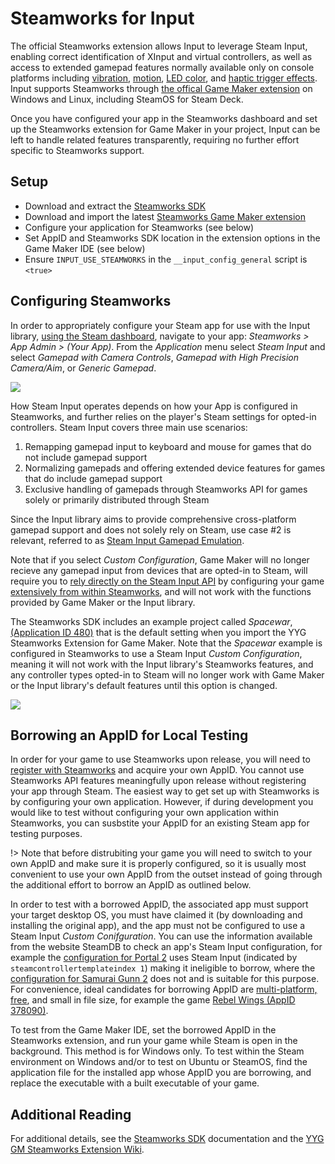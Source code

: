 # Steamworks for Input

The official Steamworks extension allows Input to leverage Steam Input, enabling correct identification of XInput and virtual controllers, as well as access to extended gamepad features normally available only on console platforms including [vibration](Functions-(Vibration).md), [motion](Functions-(Motion).md), [LED color](Functions-(Color).md), and [haptic trigger effects](Functions-(Trigger-Effects).md). Input supports Steamworks through [the offical Game Maker extension](https://github.com/YoYoGames/GMEXT-Steamworks/) on Windows and Linux, including SteamOS for Steam Deck.

Once you have configured your app in the Steamworks dashboard and set up the Steamworks extension for Game Maker in your project, Input can be left to handle related features transparently, requiring no further effort specific to Steamworks support.

## Setup

- Download and extract the [Steamworks SDK](https://partner.steamgames.com/downloads/list)
- Download and import the latest [Steamworks Game Maker extension](https://github.com/YoYoGames/GMEXT-Steamworks/releases)
- Configure your application for Steamworks (see below)
- Set AppID and Steamworks SDK location in the extension options in the Game Maker IDE (see below)
- Ensure `INPUT_USE_STEAMWORKS` in the `__input_config_general` script is `<true>`

## Configuring Steamworks

In order to appropriately configure your Steam app for use with the Input library, [using the Steam dashboard](https://partner.steamgames.com/dashboard), navigate to your app: *Steamworks > App Admin > (Your App)*. From the *Application* menu select *Steam Input* and select *Gamepad with Camera Controls*, *Gamepad with High Precision Camera/Aim*, or *Generic Gamepad*.

![](https://i.imgur.com/xve3seR.png)

How Steam Input operates depends on how your App is configured in Steamworks, and further relies on the player's Steam settings for opted-in controllers. Steam Input covers three main use scenarios:

1. Remapping gamepad input to keyboard and mouse for games that do not include gamepad support
2. Normalizing gamepads and offering extended device features for games that do include gamepad support
3. Exclusive handling of gamepads through Steamworks API for games solely or primarily distributed through Steam

Since the Input library aims to provide comprehensive cross-platform gamepad support and does not solely rely on Steam, use case #2 is relevant, referred to as [Steam Input Gamepad Emulation](https://partner.steamgames.com/doc/features/steam_controller/steam_input_gamepad_emulation_bestpractices). 

Note that if you select *Custom Configuration*, Game Maker will no longer recieve any gamepad input from devices that are opted-in to Steam, will require you to [rely directly on the Steam Input API](https://github.com/YoYoGames/GMEXT-Steamworks/wiki/Input#Input) by configuring your game [extensively from within Steamworks](https://partner.steamgames.com/doc/features/steam_controller/iga_file), and will not work with the functions provided by Game Maker or the Input library.

The Steamworks SDK includes an example project called *Spacewar*, [(Application ID 480)](https://steamdb.info/app/480) that is the default setting when you import the YYG Steamworks Extension for Game Maker. Note that the *Spacewar* example is configured in Steamworks to use a Steam Input *Custom Configuration*, meaning it will not work with the Input library's Steamworks features, and any controller types opted-in to Steam will no longer work with Game Maker or the Input library's default features until this option is changed.

![](https://i.imgur.com/czFKFNj.png)

## Borrowing an AppID for Local Testing

In order for your game to use Steamworks upon release, you will need to [register with Steamworks](https://partner.steamgames.com/newpartner/) and acquire your own AppID. You cannot use Steamworks API features meaningfully upon release without registering your app through Steam. The easiest way to get set up with Steamworks is by configuring your own application. However, if during development you would like to test without configuring your own application within Steamworks, you can susbstite your AppID for an existing Steam app for testing purposes. 

!> Note that before distrubiting your game you will need to switch to your own AppID and make sure it is properly configured, so it is usually most convenient to use your own AppID from the outset instead of going through the additional effort to borrow an AppID as outlined below.

In order to test with a borrowed AppID, the associated app must support your target desktop OS, you must have claimed it (by downloading and installing the original app), and the app must not be configured to use a Steam Input *Custom Conifguration*. You can use the information available from the website SteamDB to check an app's Steam Input configuration, for example the [configuration for Portal 2](https://steamdb.info/app/620/config/) uses Steam Input (indicated by `steamcontrollertemplateindex 1`) making it ineligible to borrow, where the [configuration for Samurai Gunn 2](https://steamdb.info/app/1397790/config/) does not and is suitable for this purpose. For convenience, ideal candidates for borrowing AppID are [multi-platform, free](https://store.steampowered.com/search/?sort_by=Released_DESC&maxprice=free&category1=998&category2=28&os=linux), and small in file size, for example the game [Rebel Wings (AppID 378090)](https://store.steampowered.com/app/378090/Rebel_Wings/).

To test from the Game Maker IDE, set the borrowed AppID in the Steamworks extension, and run your game while Steam is open in the background. This method is for Windows only. To test within the Steam environment on Windows and/or to test on Ubuntu or SteamOS, find the application file for the installed app whose AppID you are borrowing, and replace the executable with a built executable of your game.

## Additional Reading

For additional details, see the [Steamworks SDK](https://partner.steamgames.com/doc/features/steam_controller) documentation and the [YYG GM Steamworks Extension Wiki](https://github.com/YoYoGames/GMEXT-Steamworks/wiki/Input#Input).
